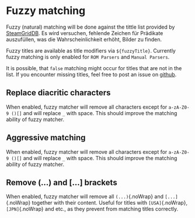 # Fuzzy matching

Fuzzy (natural) matching will be done against the tittle list provided by [SteamGridDB](http://www.steamgriddb.com/). Es wird versuchen, fehlende Zeichen für Prädikate auszufüllen, was die Wahrscheinlichkeit erhöht, Bilder zu finden.

Fuzzy titles are available as title modifiers via `${fuzzyTitle}`. Currently fuzzy matching is only enabled for `ROM Parsers` and `Manual Parsers`.

It is possible, that `false` matching might occur for titles that are not in the list. If you encounter missing titles, feel free to post an issue on [github](https://github.com/FrogTheFrog/steam-rom-manager/issues).

## Replace diacritic characters

When enabled, fuzzy matcher will remove all characters except for `a-zA-Z0-9 ()[]` and will replace `_` with space. This should improve the matching ability of fuzzy matcher.

## Aggressive matching

When enabled, fuzzy matcher will remove all characters except for `a-zA-Z0-9 ()[]` and will replace `_` with space. This should improve the matching ability of fuzzy matcher.

## Remove (...) and [...] brackets

When enabled, fuzzy matcher will remove all `(...)`{.noWrap} and `[...]`{.noWrap} together with their content. Useful for titles with `[USA]`{.noWrap}, `[JPN]`{.noWrap} and etc., as they prevent from matching titles correctly.
